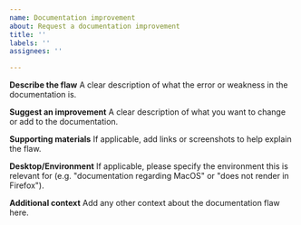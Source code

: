 ```yaml
---
name: Documentation improvement
about: Request a documentation improvement
title: ''
labels: ''
assignees: ''

---
```


**Describe the flaw**
A clear description of what the error or weakness in the documentation is.

**Suggest an improvement**
A clear description of what you want to change or add to the documentation.

**Supporting materials**
If applicable, add links or screenshots to help explain the flaw.

**Desktop/Environment**
If applicable, please specify the environment this is relevant for (e.g. "documentation regarding MacOS" or "does not render in Firefox").

**Additional context**
Add any other context about the documentation flaw here.
